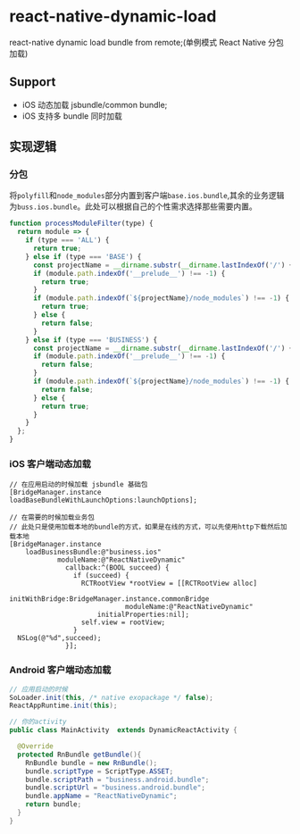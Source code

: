 # react-native-dynamic-load

react-native dynamic load bundle from remote;(单例模式 React Native 分包加载)

## Support

- iOS 动态加载 jsbundle/common bundle;
- iOS 支持多 bundle 同时加载

## 实现逻辑

### 分包

将`polyfill`和`node_modules`部分内置到客户端`base.ios.bundle`,其余的业务逻辑为`buss.ios.bundle`。此处可以根据自己的个性需求选择那些需要内置。

```js
function processModuleFilter(type) {
  return module => {
    if (type === 'ALL') {
      return true;
    } else if (type === 'BASE') {
      const projectName = __dirname.substr(__dirname.lastIndexOf('/') + 1);
      if (module.path.indexOf('__prelude__') !== -1) {
        return true;
      }
      if (module.path.indexOf(`${projectName}/node_modules`) !== -1) {
        return true;
      } else {
        return false;
      }
    } else if (type === 'BUSINESS') {
      const projectName = __dirname.substr(__dirname.lastIndexOf('/') + 1);
      if (module.path.indexOf('__prelude__') !== -1) {
        return false;
      }
      if (module.path.indexOf(`${projectName}/node_modules`) !== -1) {
        return false;
      } else {
        return true;
      }
    }
  };
}
```

### iOS 客户端动态加载

```objc
// 在应用启动的时候加载 jsbundle 基础包
[BridgeManager.instance loadBaseBundleWithLaunchOptions:launchOptions];

// 在需要的时候加载业务包
// 此处只是使用加载本地的bundle的方式，如果是在线的方式，可以先使用http下载然后加载本地
[BridgeManager.instance
    loadBusinessBundle:@"business.ios"
            moduleName:@"ReactNativeDynamic"
              callback:^(BOOL succeed) {
                if (succeed) {
                  RCTRootView *rootView = [[RCTRootView alloc]
                         initWithBridge:BridgeManager.instance.commonBridge
                             moduleName:@"ReactNativeDynamic"
                      initialProperties:nil];
                  self.view = rootView;
                }
  NSLog(@"%d",succeed);
              }];
```

### Android 客户端动态加载

```java
// 应用启动的时候
SoLoader.init(this, /* native exopackage */ false);
ReactAppRuntime.init(this);

// 你的activity
public class MainActivity  extends DynamicReactActivity {

  @Override
  protected RnBundle getBundle(){
    RnBundle bundle = new RnBundle();
    bundle.scriptType = ScriptType.ASSET;
    bundle.scriptPath = "business.android.bundle";
    bundle.scriptUrl = "business.android.bundle";
    bundle.appName = "ReactNativeDynamic";
    return bundle;
  }
}


```